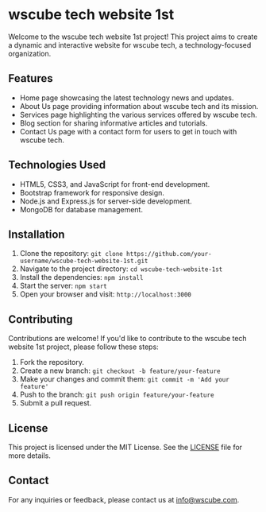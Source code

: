 # wscube tech website 1st

Welcome to the wscube tech website 1st project! This project aims to create a dynamic and interactive website for wscube tech, a technology-focused organization.

## Features

- Home page showcasing the latest technology news and updates.
- About Us page providing information about wscube tech and its mission.
- Services page highlighting the various services offered by wscube tech.
- Blog section for sharing informative articles and tutorials.
- Contact Us page with a contact form for users to get in touch with wscube tech.

## Technologies Used

- HTML5, CSS3, and JavaScript for front-end development.
- Bootstrap framework for responsive design.
- Node.js and Express.js for server-side development.
- MongoDB for database management.

## Installation

1. Clone the repository: `git clone https://github.com/your-username/wscube-tech-website-1st.git`
2. Navigate to the project directory: `cd wscube-tech-website-1st`
3. Install the dependencies: `npm install`
4. Start the server: `npm start`
5. Open your browser and visit: `http://localhost:3000`

## Contributing

Contributions are welcome! If you'd like to contribute to the wscube tech website 1st project, please follow these steps:

1. Fork the repository.
2. Create a new branch: `git checkout -b feature/your-feature`
3. Make your changes and commit them: `git commit -m 'Add your feature'`
4. Push to the branch: `git push origin feature/your-feature`
5. Submit a pull request.

## License

This project is licensed under the MIT License. See the [LICENSE](LICENSE) file for more details.

## Contact

For any inquiries or feedback, please contact us at info@wscube.com.
